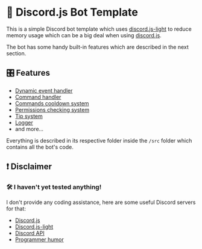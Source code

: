 # 💾 Discord.js Bot Template
This is a simple Discord bot template which uses [discord.js-light](https://github.com/timotejroiko/discord.js-light#readme) 
to reduce memory usage which can be a big deal when using [discord.js](https://discord.js.org/#/).  

The bot has some handy built-in features which are described in the next section.

## 🎛 Features
- [Dynamic event handler](src/core/event-handler)
- [Command handler](src/core/command-handler)
- [Commands cooldown system](src/core/utils)
- [Permissions checking system](src/core/discord-utils)
- [Tip system](src/core/utils/tips)
- [Logger](src/core/utils)
- and more...

Everything is described in its respective folder inside the `/src` folder which contains all the bot's code.  

## ❗ Disclaimer
### 🛠 I haven't yet tested anything!
I don't provide any coding assistance, here are some useful Discord servers for that:
- [Discord.js](https://discord.gg/bRCvFy9)
- [Discord.js-light](https://discord.gg/BpeedKh)
- [Discord API](https://discord.gg/discord-api)
- [Programmer humor](https://discord.gg/yFJDGVT6eq)
